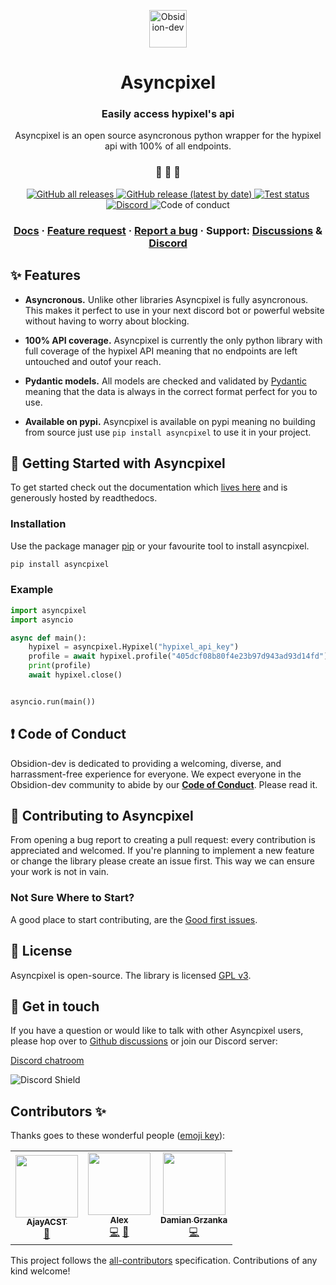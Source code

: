 <p align="center">
  <a href="https://obsidion-dev.com.com">
    <img alt="Obsidion-dev" src="https://obsidion-dev.com/img/Bot%20Profile.png" width="60" />
  </a>
</p>
<h1 align="center">
  Asyncpixel
</h1>

<h3 align="center">
  Easily access hypixel's api
</h3>
<p align="center">
  Asyncpixel is an open source asyncronous python wrapper for the hypixel api with 100% of all endpoints.
</p>

<h3 align="center">
 🤖 🎨 🚀
</h3>

<p align="center">
  <a href="https://github.com/Obsidion-dev/asyncpixel/releases">
    <img alt="GitHub all releases" src="https://img.shields.io/github/downloads/Obsidion-dev/asyncpixel/total">
  </a>
  <a href="https://github.com/Obsidion-dev/asyncpixel/releases">
    <img alt="GitHub release (latest by date)" src="https://img.shields.io/github/v/release/Obsidion-dev/asyncpixel">
  </a>
  <a href="https://github.com/Obsidion-dev/asyncpixel/actions?workflow=Tests">
  <img src="https://github.com/Obsidion-dev/asyncpixel/workflows/Tests/badge.svg" alt="Test status" />
  </a>
  <a href="https://discord.gg/rnAtymZnzH">
    <img alt="Discord" src="https://img.shields.io/discord/695008516590534758">
  </a href="#contributors-">
   <img src="https://img.shields.io/badge/Contributor%20Covenant-v2.0%20adopted-ff69b4.svg" alt="Code of conduct" />
</p>

<h3 align="center">
  <a href="https://asyncpixel.readthedocs.org">Docs</a>
  <span> · </span>
  <a href="https://github.com/Obsidion-dev/asyncpixel/discussions?discussions_q=category%3AIdeas">Feature request</a>
  <span> · </span>
  <a href="https://github.com/Obsidion-dev/asyncpixel/issues">Report a bug</a>
  <span> · </span>
  Support: <a href="https://github.com/Obsidion-dev/asyncpixel/discussions">Discussions</a>
  <span> & </span>
  <a href="https://discord.gg/fWxtKFVmaW">Discord</a>
</h3>

## ✨ Features

- **Asyncronous.** Unlike other libraries Asyncpixel is fully asyncronous. This makes it perfect to use in your next discord bot or powerful website without having to worry about blocking.

- **100% API coverage.** Asyncpixel is currently the only python library with full coverage of the hypixel API meaning that no endpoints are left untouched and outof your reach.

- **Pydantic models.** All models are checked and validated by [Pydantic](https://github.com/samuelcolvin/pydantic) meaning that the data is always in the correct format perfect for you to use.

- **Available on pypi.** Asyncpixel is available on pypi meaning no building from source just use `pip install asyncpixel` to use it in your project.

## 🏁 Getting Started with Asyncpixel

To get started check out the documentation which [lives here](https://asyncpixel.readthedocs.org) and is generously hosted by readthedocs.

### Installation

Use the package manager [pip](https://pip.pypa.io/en/stable/) or your favourite tool to install asyncpixel.

```bash
pip install asyncpixel
```

### Example

```python
import asyncpixel
import asyncio

async def main():
    hypixel = asyncpixel.Hypixel("hypixel_api_key")
    profile = await hypixel.profile("405dcf08b80f4e23b97d943ad93d14fd")
    print(profile)
    await hypixel.close()


asyncio.run(main())
```

## ❗ Code of Conduct

Obsidion-dev is dedicated to providing a welcoming, diverse, and harrassment-free experience for everyone. We expect everyone in the Obsidion-dev community to abide by our [**Code of Conduct**](https://github.com/Obsidion-dev/asyncpixel/blob/master/CODE_OF_CONDUCT.rst). Please read it.

## 🙌 Contributing to Asyncpixel

From opening a bug report to creating a pull request: every contribution is appreciated and welcomed. If you're planning to implement a new feature or change the library please create an issue first. This way we can ensure your work is not in vain.

### Not Sure Where to Start?

A good place to start contributing, are the [Good first issues](https://github.com/Obsidion-dev/asyncpixel/labels/good%20first%20issue).

## 📝 License

Asyncpixel is open-source. The library is licensed [GPL v3](https://www.gnu.org/licenses/gpl-3.0.en.html).

## 💬 Get in touch

If you have a question or would like to talk with other Asyncpixel users, please hop over to [Github discussions](https://github.com/Obsidion-dev/asyncpixel/discussions) or join our Discord server:

[Discord chatroom](https://discord.gg/rnAtymZnzH)

![Discord Shield](https://discordapp.com/api/guilds/695008516590534758/widget.png?style=shield)

## Contributors ✨

Thanks goes to these wonderful people ([emoji key](https://allcontributors.org/docs/en/emoji-key)):

<!-- ALL-CONTRIBUTORS-LIST:START - Do not remove or modify this section -->
<!-- prettier-ignore-start -->
<!-- markdownlint-disable -->
<table>
  <tr>
    <td align="center"><a href="https://quirky.codes/"><img src="https://avatars2.githubusercontent.com/u/35202521?v=4?s=100" width="100px;" alt=""/><br /><sub><b>AjayACST</b></sub></a><br /><a href="#maintenance-AjayACST" title="Maintenance">🚧</a></td>
    <td align="center"><a href="https://github.com/aiexz"><img src="https://avatars3.githubusercontent.com/u/42418433?v=4?s=100" width="100px;" alt=""/><br /><sub><b>Alex</b></sub></a><br /><a href="https://github.com/Obsidion-dev/asyncpixel/commits?author=aiexz" title="Code">💻</a> <a href="https://github.com/Obsidion-dev/asyncpixel/issues?q=author%3Aaiexz" title="Bug reports">🐛</a></td>
    <td align="center"><a href="https://github.com/magicaltoast"><img src="https://avatars.githubusercontent.com/u/68669235?v=4?s=100" width="100px;" alt=""/><br /><sub><b>Damian Grzanka</b></sub></a><br /><a href="https://github.com/Obsidion-dev/asyncpixel/commits?author=magicaltoast" title="Code">💻</a></td>
  </tr>
</table>

<!-- markdownlint-restore -->
<!-- prettier-ignore-end -->

<!-- ALL-CONTRIBUTORS-LIST:END -->

This project follows the [all-contributors](https://github.com/all-contributors/all-contributors) specification. Contributions of any kind welcome!
